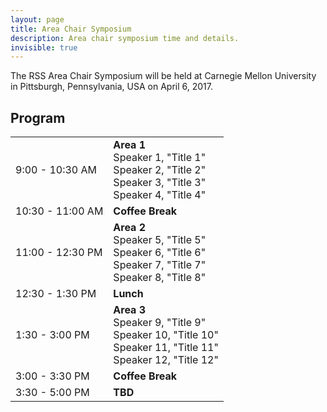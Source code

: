 ```yaml
---
layout: page
title: Area Chair Symposium
description: Area chair symposium time and details.
invisible: true
---
```


The RSS Area Chair Symposium will be held at Carnegie Mellon University in
Pittsburgh, Pennsylvania, USA on April 6, 2017.

## Program

<table class="table">
    <tbody>
      <tr>
        <td>9:00 - 10:30 AM</td>
        <td>
          <b>Area 1</b> <br/>
          Speaker 1, "Title 1" <br/>
          Speaker 2, "Title 2" <br/>
          Speaker 3, "Title 3" <br/>
          Speaker 4, "Title 4"
        </td>
      </tr>
      <tr>
        <td>10:30 - 11:00 AM</td>
        <td>
          <b>Coffee Break</b>
        </td>
      </tr>
      <tr>
        <td>11:00 - 12:30 PM</td>
        <td>
          <b>Area 2</b> <br/>
          Speaker 5, "Title 5" <br/>
          Speaker 6, "Title 6" <br/>
          Speaker 7, "Title 7" <br/>
          Speaker 8, "Title 8"
        </td>
      </tr>
      <tr>
        <td>12:30 - 1:30 PM</td>
        <td>
          <b>Lunch</b>
        </td>
      </tr>
      <tr>
        <td>1:30 - 3:00 PM</td>
        <td>
          <b>Area 3</b> <br/>
          Speaker 9, "Title 9" <br/>
          Speaker 10, "Title 10" <br/>
          Speaker 11, "Title 11" <br/>
          Speaker 12, "Title 12"
        </td>
      </tr>
      <tr>
        <td>3:00 - 3:30 PM</td>
        <td>
          <b>Coffee Break</b>
        </td>
      </tr>
      <tr>
        <td>3:30 - 5:00 PM</td>
        <td>
          <b>TBD</b>
        </td>
      </tr>
    </tbody>
</table>

